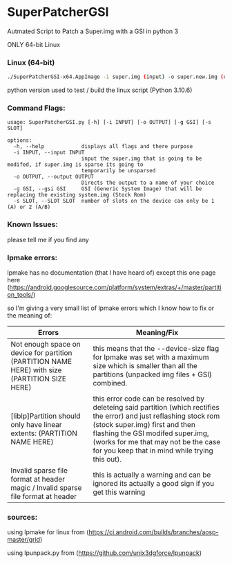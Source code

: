 # SuperPatcherGSI
Autmated Script to Patch a Super.img with a GSI in python 3

ONLY 64-bit Linux

### Linux (64-bit)
```bash
./SuperPatcherGSI-x64.AppImage -i super.img (input) -o super.new.img (output) -g lineageOS.img (GSI) -s 2 (device slots)
```
python version used to test / build the linux script (Python 3.10.6)
### Command Flags:
```
usage: SuperPatcherGSI.py [-h] [-i INPUT] [-o OUTPUT] [-g GSI] [-s SLOT]

options:
  -h, --help            displays all flags and there purpose
  -i INPUT, --input INPUT
                        input the super.img that is going to be modifed, if super.img is sparse its going to
                        temporarily be unsparsed
  -o OUTPUT, --output OUTPUT
                        Directs the output to a name of your choice
  -g GSI, --gsi GSI     GSI (Generic System Image) that will be replacing the existing system.img (Stock Rom)
  -s SLOT, --SLOT SLOT  number of slots on the device can only be 1 (A) or 2 (A/B)
```

### Known Issues:
please tell me if you find any

### lpmake errors: 
lpmake has no documentation (that I have heard of) except this one page here (https://android.googlesource.com/platform/system/extras/+/master/partition_tools/)

so I'm giving a very small list of lpmake errors which I know how to fix or the meaning of:

Errors  | Meaning/Fix
------------- | -------------
Not enough space on device for partition (PARTITION NAME HERE) with size (PARTITION SIZE HERE)  | this means that the --device-size flag for lpmake was set with a maximum size which is smaller than all the partitions (unpacked img files + GSI) combined.
[liblp]Partition should only have linear extents: (PARTITION NAME HERE)  | this error code can be resolved by deleteing said partition (which rectifies the error) and just reflashing stock rom (stock super.img) first and then flashing the GSI modifed super.img, (works for me that may not be the case for you keep that in mind while trying this out).
Invalid sparse file format at header magic / Invalid sparse file format at header | this is actually a warning and can be ignored its actually a good sign if you get this warning


### sources:
using lpmake for linux from (https://ci.android.com/builds/branches/aosp-master/grid)

using lpunpack.py from (https://github.com/unix3dgforce/lpunpack)
